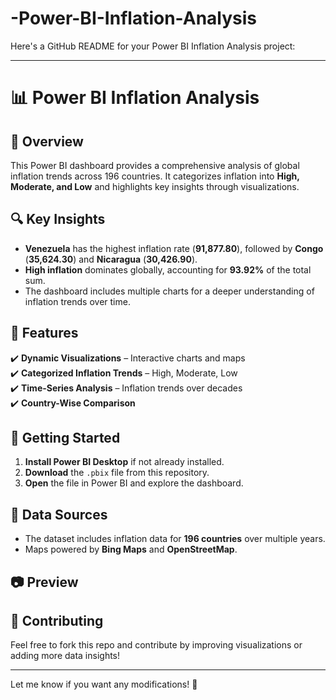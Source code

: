 # -Power-BI-Inflation-Analysis

Here's a GitHub README for your Power BI Inflation Analysis project:  

---

# 📊 Power BI Inflation Analysis  

## 📌 Overview  
This Power BI dashboard provides a comprehensive analysis of global inflation trends across 196 countries. It categorizes inflation into **High, Moderate, and Low** and highlights key insights through visualizations.  

## 🔍 Key Insights  
- **Venezuela** has the highest inflation rate (**91,877.80**), followed by **Congo** (**35,624.30**) and **Nicaragua** (**30,426.90**).  
- **High inflation** dominates globally, accounting for **93.92%** of the total sum.  
- The dashboard includes multiple charts for a deeper understanding of inflation trends over time.  

## 📁 Features  
✔️ **Dynamic Visualizations** – Interactive charts and maps  
✔️ **Categorized Inflation Trends** – High, Moderate, Low  
✔️ **Time-Series Analysis** – Inflation trends over decades  
✔️ **Country-Wise Comparison**  

## 🚀 Getting Started  
1. **Install Power BI Desktop** if not already installed.  
2. **Download** the `.pbix` file from this repository.  
3. **Open** the file in Power BI and explore the dashboard.  

## 📍 Data Sources  
- The dataset includes inflation data for **196 countries** over multiple years.  
- Maps powered by **Bing Maps** and **OpenStreetMap**.  

## 📷 Preview  
  

## 🤝 Contributing  
Feel free to fork this repo and contribute by improving visualizations or adding more data insights!  

---

Let me know if you want any modifications! 🚀
